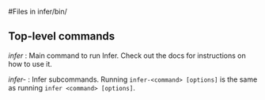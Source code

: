 #Files in infer/bin/

## Top-level commands

*infer* : Main command to run Infer. Check out the docs for instructions on how to use it.

*infer-<command>* : Infer subcommands. Running `infer-<command> [options]` is the same as running `infer <command> [options]`.
